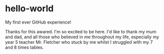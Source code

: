 # hello-world

My first ever GitHub experience!

Thanks for this awared. I'm so excited to be here. I'd like to thank my mum and dad, and all those who believed in me throughout my life, especially my year 5 teacher Mr. Fletcher who stuck by me whilst I struggled with my 7 and 8 times tables.
